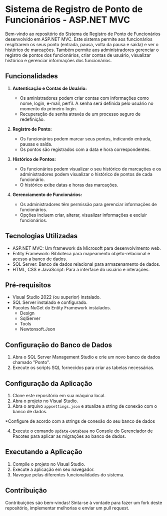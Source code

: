 # Sistema de Registro de Ponto de Funcionários - ASP.NET MVC

Bem-vindo ao repositório do Sistema de Registro de Ponto de Funcionários desenvolvido em ASP.NET MVC. Este sistema permite aos 
funcionários resgitrarem os seus ponto (entrada, pausa, volta da pausa e saída) e ver o histórico de marcações. Também permite aos administradores gerenciar o registro de pontos dos funcionários, criar contas de usuário, visualizar histórico e gerenciar informações dos funcionários.

## Funcionalidades

1. **Autenticação e Contas de Usuário:**
   - Os aministradores podem criar contas com informações como nome, login, e-mail, perfil. A senha será definida pelo usuário no momento do primeiro login.
   - Recuperação de senha através de um processo seguro de redefinição.

2. **Registro de Ponto:**
   - Os funcionários podem marcar seus pontos, indicando entrada, pausas e saída.
   - Os pontos são registrados com a data e hora correspondentes.

3. **Histórico de Pontos:**
   - Os funcionários podem visualizar o seu histórico de marcações e os administradores podem visualizar o histórico de pontos de cada funcionário.
   - O histórico exibe datas e horas das marcações.

4. **Gerenciamento de Funcionários:**
   - Os administradores têm permissão para gerenciar informações de funcionários.
   - Opções incluem criar, alterar, visualizar informações e excluir funcionários.

## Tecnologias Utilizadas

- ASP.NET MVC: Um framework da Microsoft para desenvolvimento web.
- Entity Framework: Biblioteca para mapeamento objeto-relacional e acesso a banco de dados.
- SQL Server: Banco de dados relacional para armazenamento de dados.
- HTML, CSS e JavaScript: Para a interface do usuário e interações.

## Pré-requisitos

- Visual Studio 2022 (ou superior) instalado.
- SQL Server instalado e configurado.
- Pacotes NuGet do Entity Framework instalados.
   - Design
   - SqlServer
   - Tools
   - Newtonsoft.Json

## Configuração do Banco de Dados

1. Abra o SQL Server Management Studio e crie um novo banco de dados chamado "Ponto".
2. Execute os scripts SQL fornecidos para criar as tabelas necessárias.

## Configuração da Aplicação

1. Clone este repositório em sua máquina local.
2. Abra o projeto no Visual Studio.
3. Abra o arquivo `appsettings.json` e atualize a string de conexão com o banco de dados.

*Configure de acordo com a strings de conexão do seu banco de dados

4. Execute o comando `Update-Database` no Console do Gerenciador de Pacotes para aplicar as migrações ao banco de dados.

## Executando a Aplicação

1. Compile o projeto no Visual Studio.
2. Execute a aplicação em seu navegador.
3. Navegue pelas diferentes funcionalidades do sistema.

## Contribuição

Contribuições são bem-vindas! Sinta-se à vontade para fazer um fork deste repositório, implementar melhorias e enviar um pull request.
